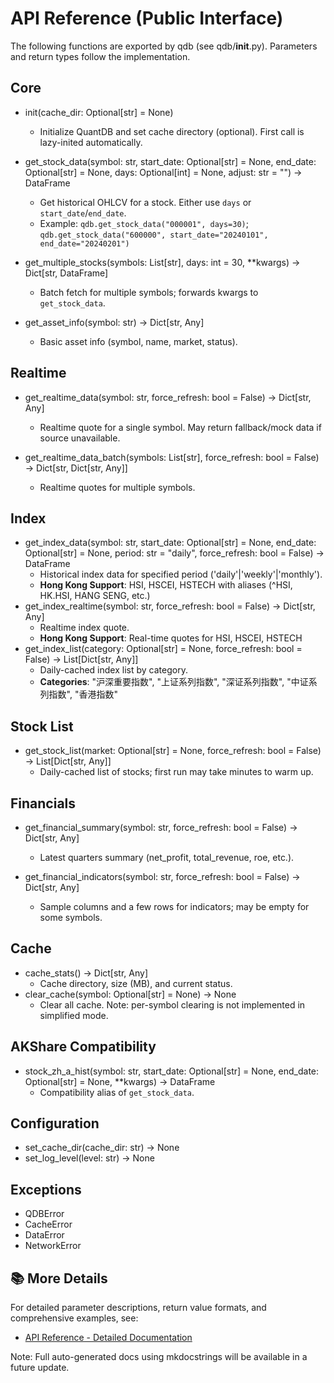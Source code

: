 # API Reference (Public Interface)

The following functions are exported by qdb (see qdb/__init__.py). Parameters and return types follow the implementation.

## Core
- init(cache_dir: Optional[str] = None)
  - Initialize QuantDB and set cache directory (optional). First call is lazy-inited automatically.

- get_stock_data(symbol: str, start_date: Optional[str] = None, end_date: Optional[str] = None, days: Optional[int] = None, adjust: str = "") -> DataFrame
  - Get historical OHLCV for a stock. Either use `days` or `start_date`/`end_date`.
  - Example: `qdb.get_stock_data("000001", days=30)`; `qdb.get_stock_data("600000", start_date="20240101", end_date="20240201")`

- get_multiple_stocks(symbols: List[str], days: int = 30, **kwargs) -> Dict[str, DataFrame]
  - Batch fetch for multiple symbols; forwards kwargs to `get_stock_data`.

- get_asset_info(symbol: str) -> Dict[str, Any]
  - Basic asset info (symbol, name, market, status).

## Realtime
- get_realtime_data(symbol: str, force_refresh: bool = False) -> Dict[str, Any]
  - Realtime quote for a single symbol. May return fallback/mock data if source unavailable.

- get_realtime_data_batch(symbols: List[str], force_refresh: bool = False) -> Dict[str, Dict[str, Any]]
  - Realtime quotes for multiple symbols.

## Index
- get_index_data(symbol: str, start_date: Optional[str] = None, end_date: Optional[str] = None, period: str = "daily", force_refresh: bool = False) -> DataFrame
  - Historical index data for specified period ('daily'|'weekly'|'monthly').
  - **Hong Kong Support**: HSI, HSCEI, HSTECH with aliases (^HSI, HK.HSI, HANG SENG, etc.)
- get_index_realtime(symbol: str, force_refresh: bool = False) -> Dict[str, Any]
  - Realtime index quote.
  - **Hong Kong Support**: Real-time quotes for HSI, HSCEI, HSTECH
- get_index_list(category: Optional[str] = None, force_refresh: bool = False) -> List[Dict[str, Any]]
  - Daily-cached index list by category.
  - **Categories**: "沪深重要指数", "上证系列指数", "深证系列指数", "中证系列指数", "香港指数"

## Stock List
- get_stock_list(market: Optional[str] = None, force_refresh: bool = False) -> List[Dict[str, Any]]
  - Daily-cached list of stocks; first run may take minutes to warm up.

## Financials
- get_financial_summary(symbol: str, force_refresh: bool = False) -> Dict[str, Any]
  - Latest quarters summary (net_profit, total_revenue, roe, etc.).

- get_financial_indicators(symbol: str, force_refresh: bool = False) -> Dict[str, Any]
  - Sample columns and a few rows for indicators; may be empty for some symbols.

## Cache
- cache_stats() -> Dict[str, Any]
  - Cache directory, size (MB), and current status.
- clear_cache(symbol: Optional[str] = None) -> None
  - Clear all cache. Note: per-symbol clearing is not implemented in simplified mode.

## AKShare Compatibility
- stock_zh_a_hist(symbol: str, start_date: Optional[str] = None, end_date: Optional[str] = None, **kwargs) -> DataFrame
  - Compatibility alias of `get_stock_data`.

## Configuration
- set_cache_dir(cache_dir: str) -> None
- set_log_level(level: str) -> None

## Exceptions
- QDBError
- CacheError
- DataError
- NetworkError

## 📚 More Details

For detailed parameter descriptions, return value formats, and comprehensive examples, see:
- [API Reference - Detailed Documentation](api-reference-detailed.md)

Note: Full auto-generated docs using mkdocstrings will be available in a future update.

